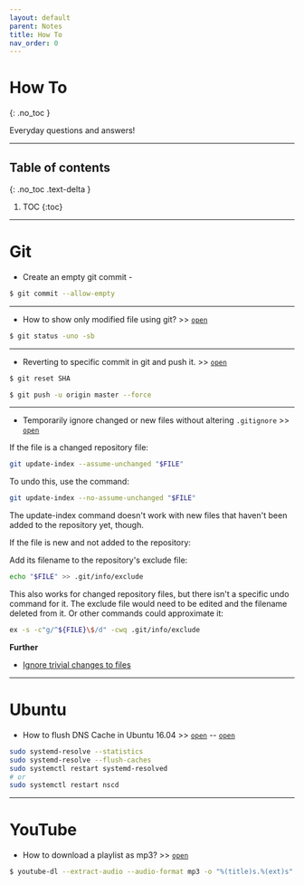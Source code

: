 ```yaml
---
layout: default
parent: Notes
title: How To
nav_order: 0
---
```


# How To
{: .no_toc }

Everyday questions and answers!

---

## Table of contents
{: .no_toc .text-delta }

1. TOC
{:toc}


---

# Git

- Create an empty git commit -

```sh
$ git commit --allow-empty
```

---

 - How to show only modified file using git? >> [`open`](https://stackoverflow.com/questions/10018533/is-it-possible-to-git-status-only-modified-files)

 ```sh
 $ git status -uno -sb
 ```

---

- Reverting to specific commit in git and push it. >> [`open`](https://stackoverflow.com/questions/3639115/reverting-to-a-specific-commit-based-on-commit-id-with-git)

```sh
$ git reset SHA

$ git push -u origin master --force
```
---

- Temporarily ignore changed or new files without altering `.gitignore` >> [`open`](https://gist.github.com/sloanlance/0f0cb5e9819e11d698a26a623bc649f4)

If the file is a changed repository file:

```sh
git update-index --assume-unchanged "$FILE"
````

To undo this, use the command:

```sh
git update-index --no-assume-unchanged "$FILE"
````

The update-index command doesn't work with new files that haven't been added to the repository yet, though.

If the file is new and not added to the repository:

Add its filename to the repository's exclude file:

```sh
echo "$FILE" >> .git/info/exclude
```

This also works for changed repository files, but there isn't a specific undo command for it. The exclude file would need to be edited and the filename deleted from it. Or other commands could approximate it:

```sh
ex -s -c"g/^${FILE}\$/d" -cwq .git/info/exclude
```
__Further__

- [Ignore trivial changes to files](https://stackoverflow.com/questions/13442130/git-temporarily-ignore-trivial-changes-to-files)

---

# Ubuntu

- How to flush DNS Cache in Ubuntu 16.04 >> [`open`](https://linuxhint.com/flush_dns_cache_ubuntu/) -- [`open`](https://help.dreamhost.com/hc/en-us/articles/214981288-Flushing-your-DNS-cache-in-Mac-OS-X-and-Linux)

```sh
sudo systemd-resolve --statistics
sudo systemd-resolve --flush-caches
sudo systemctl restart systemd-resolved
# or
sudo systemctl restart nscd
```
---

# YouTube

- How to download a playlist as mp3? >> [`open`](https://askubuntu.com/questions/564567/how-to-download-playlist-to-mp3-format-with-youtube-dl)

```sh
$ youtube-dl --extract-audio --audio-format mp3 -o "%(title)s.%(ext)s" <url to playlist>
```
